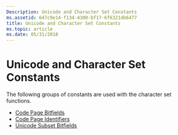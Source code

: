 ```yaml
---
Description: Unicode and Character Set Constants
ms.assetid: 647c9e14-f134-4300-bf17-6f6321db6477
title: Unicode and Character Set Constants
ms.topic: article
ms.date: 05/31/2018
---
```


# Unicode and Character Set Constants

The following groups of constants are used with the character set functions.

-   [Code Page Bitfields](code-page-bitfields.md)
-   [Code Page Identifiers](code-page-identifiers.md)
-   [Unicode Subset Bitfields](unicode-subset-bitfields.md)

 

 



